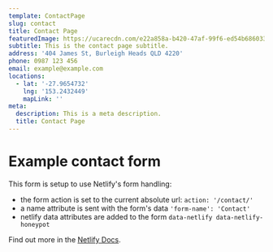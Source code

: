 ```yaml
---
template: ContactPage
slug: contact
title: Contact Page
featuredImage: https://ucarecdn.com/e22a858a-b420-47af-99f6-ed54b6860333/
subtitle: This is the contact page subtitle.
address: '404 James St, Burleigh Heads QLD 4220'
phone: 0987 123 456
email: example@example.com
locations:
  - lat: '-27.9654732'
    lng: '153.2432449'
    mapLink: ''
meta:
  description: This is a meta description.
  title: Contact Page
---
```


# Example contact form

This form is setup to use Netlify's form handling:

- the form action is set to the current absolute url: `action: '/contact/'`
- a name attribute is sent with the form's data `'form-name': 'Contact'`
- netlify data attributes are added to the form `data-netlify data-netlify-honeypot`

Find out more in the [Netlify Docs](https://www.netlify.com/docs/form-handling/).

